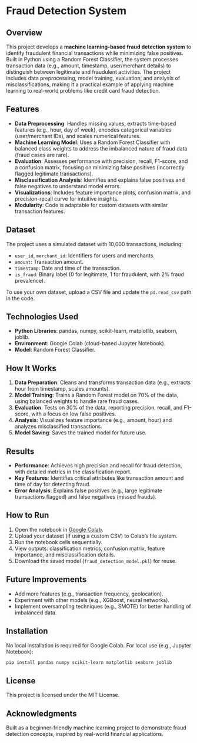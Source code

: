 # Fraud Detection System

## Overview
This project develops a **machine learning-based fraud detection system** to identify fraudulent financial transactions while minimizing false positives. Built in Python using a Random Forest Classifier, the system processes transaction data (e.g., amount, timestamp, user/merchant details) to distinguish between legitimate and fraudulent activities. The project includes data preprocessing, model training, evaluation, and analysis of misclassifications, making it a practical example of applying machine learning to real-world problems like credit card fraud detection.

## Features
- **Data Preprocessing**: Handles missing values, extracts time-based features (e.g., hour, day of week), encodes categorical variables (user/merchant IDs), and scales numerical features.
- **Machine Learning Model**: Uses a Random Forest Classifier with balanced class weights to address the imbalanced nature of fraud data (fraud cases are rare).
- **Evaluation**: Assesses performance with precision, recall, F1-score, and a confusion matrix, focusing on minimizing false positives (incorrectly flagged legitimate transactions).
- **Misclassification Analysis**: Identifies and explains false positives and false negatives to understand model errors.
- **Visualizations**: Includes feature importance plots, confusion matrix, and precision-recall curve for intuitive insights.
- **Modularity**: Code is adaptable for custom datasets with similar transaction features.

## Dataset
The project uses a simulated dataset with 10,000 transactions, including:
- `user_id`, `merchant_id`: Identifiers for users and merchants.
- `amount`: Transaction amount.
- `timestamp`: Date and time of the transaction.
- `is_fraud`: Binary label (0 for legitimate, 1 for fraudulent, with 2% fraud prevalence).

To use your own dataset, upload a CSV file and update the `pd.read_csv` path in the code.

## Technologies Used
- **Python Libraries**: pandas, numpy, scikit-learn, matplotlib, seaborn, joblib.
- **Environment**: Google Colab (cloud-based Jupyter Notebook).
- **Model**: Random Forest Classifier.

## How It Works
1. **Data Preparation**: Cleans and transforms transaction data (e.g., extracts hour from timestamp, scales amounts).
2. **Model Training**: Trains a Random Forest model on 70% of the data, using balanced weights to handle rare fraud cases.
3. **Evaluation**: Tests on 30% of the data, reporting precision, recall, and F1-score, with a focus on low false positives.
4. **Analysis**: Visualizes feature importance (e.g., amount, hour) and analyzes misclassified transactions.
5. **Model Saving**: Saves the trained model for future use.

## Results
- **Performance**: Achieves high precision and recall for fraud detection, with detailed metrics in the classification report.
- **Key Features**: Identifies critical attributes like transaction amount and time of day for detecting fraud.
- **Error Analysis**: Explains false positives (e.g., large legitimate transactions flagged) and false negatives (missed frauds).

## How to Run
1. Open the notebook in [Google Colab](https://colab.research.google.com/).
2. Upload your dataset (if using a custom CSV) to Colab’s file system.
3. Run the notebook cells sequentially.
4. View outputs: classification metrics, confusion matrix, feature importance, and misclassification details.
5. Download the saved model (`fraud_detection_model.pkl`) for reuse.

## Future Improvements
- Add more features (e.g., transaction frequency, geolocation).
- Experiment with other models (e.g., XGBoost, neural networks).
- Implement oversampling techniques (e.g., SMOTE) for better handling of imbalanced data.

## Installation
No local installation is required for Google Colab. For local use (e.g., Jupyter Notebook):
```bash
pip install pandas numpy scikit-learn matplotlib seaborn joblib
```

## License
This project is licensed under the MIT License.

## Acknowledgments
Built as a beginner-friendly machine learning project to demonstrate fraud detection concepts, inspired by real-world financial applications.